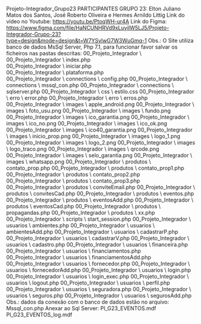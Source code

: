 Projeto-Integrador_Grupo23
PARTICIPANTES GRUPO 23: Elton Juliano Matos dos Santos, José Roberto Oliveira e Hermes Arnildo Littig
Link do vídeo no Youtube: https://youtu.be/PtoqWH-ur4A
Link do Figma: https://www.figma.com/file/HaNCUNHRVd9xLuyiIW5LJ5/Projeto-Integrador-Grupo-23?type=design&mode=design&t=W7YSvlwG7W3WuGmq-1
Obs.: O Site utiliza banco de dados MsSql Server, Php 7.1, para funcionar favor salvar os ficheiros nas pastas descritas:
00_Projeto_Integrador	\			
00_Projeto_Integrador	\	index.php		
00_Projeto_Integrador	\	iniciar.php		
00_Projeto_Integrador	\	plataforma.php		
00_Projeto_Integrador	\	connections	\	config.php
00_Projeto_Integrador	\	connections	\	mssql_con.php
00_Projeto_Integrador	\	connections	\	sqlserver.php
00_Projeto_Integrador	\	css	\	estilo.css
00_Projeto_Integrador	\	erro	\	error.php
00_Projeto_Integrador	\	erro	\	erros.php
00_Projeto_Integrador	\	images	\	apple_android.png
00_Projeto_Integrador	\	images	\	foto_usu.png
00_Projeto_Integrador	\	images	\	fundo.png
00_Projeto_Integrador	\	images	\	ico_garantia.png
00_Projeto_Integrador	\	images	\	ico_no.png
00_Projeto_Integrador	\	images	\	ico_ok.png
00_Projeto_Integrador	\	images	\	ico40_garantia.png
00_Projeto_Integrador	\	images	\	inicio_prop.png
00_Projeto_Integrador	\	images	\	logo_1.png
00_Projeto_Integrador	\	images	\	logo_2.png
00_Projeto_Integrador	\	images	\	logo_traco.png
00_Projeto_Integrador	\	images	\	qrcode.png
00_Projeto_Integrador	\	images	\	selo_garantia.png
00_Projeto_Integrador	\	images	\	whatsapp.png
00_Projeto_Integrador	\	produtos	\	contato_prop.php
00_Projeto_Integrador	\	produtos	\	contato_prop1.php
00_Projeto_Integrador	\	produtos	\	contato_prop2.php
00_Projeto_Integrador	\	produtos	\	contato_prop3.php
00_Projeto_Integrador	\	produtos	\	conviteEmail.php
00_Projeto_Integrador	\	produtos	\	convitesCad.php
00_Projeto_Integrador	\	produtos	\	eventos.php
00_Projeto_Integrador	\	produtos	\	eventosAdd.php
00_Projeto_Integrador	\	produtos	\	eventosCad.php
00_Projeto_Integrador	\	produtos	\	propagandas.php
00_Projeto_Integrador	\	produtos	\	xx.php
00_Projeto_Integrador	\	scripts	\	start_session.php
00_Projeto_Integrador	\	usuarios	\	ambientes.php
00_Projeto_Integrador	\	usuarios	\	ambientesAdd.php
00_Projeto_Integrador	\	usuarios	\	cadastrarP.php
00_Projeto_Integrador	\	usuarios	\	cadastrarV.php
00_Projeto_Integrador	\	usuarios	\	cadastro.php
00_Projeto_Integrador	\	usuarios	\	financeira.php
00_Projeto_Integrador	\	usuarios	\	financiamentos.php
00_Projeto_Integrador	\	usuarios	\	financiamentosAdd.php
00_Projeto_Integrador	\	usuarios	\	fornecedor.php
00_Projeto_Integrador	\	usuarios	\	fornecedorAdd.php
00_Projeto_Integrador	\	usuarios	\	login.php
00_Projeto_Integrador	\	usuarios	\	login_exec.php
00_Projeto_Integrador	\	usuarios	\	logout.php
00_Projeto_Integrador	\	usuarios	\	perfil.php
00_Projeto_Integrador	\	usuarios	\	seguradora.php
00_Projeto_Integrador	\	usuarios	\	seguros.php
00_Projeto_Integrador	\	usuarios	\	segurosAdd.php
Obs.: dados da conexão com o banco de dados estão no arquivo: Mssql_con.php
Anexar ao Sql Server:
PI_G23_EVENTOS.mdf
PI_G23_EVENTOS_log.mdf

